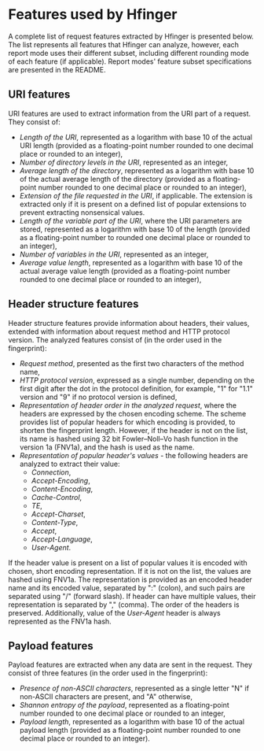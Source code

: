 # Features used by Hfinger

A complete list of request features extracted by Hfinger is presented below.
The list represents all features that Hfinger can analyze, however, each report mode uses their different subset,
including different rounding mode of each feature (if applicable). 
Report modes' feature subset specifications are presented in the README.
## URI features
URI features are used to extract information from the URI part of a request. They consist of: 
* _Length of the URI_, represented as a logarithm with base 10 of the actual URI length 
  (provided as a floating-point number rounded to one decimal place or rounded to an integer),
* _Number of directory levels in the URI_, represented as an integer,
* _Average length of the directory_, represented as a logarithm with base 10 of the actual average length 
  of the directory (provided as a floating-point number rounded to one decimal place or rounded to an integer),
* _Extension of the file requested in the URI_, if applicable. 
  The extension is extracted only if it is present on a defined list of popular extensions 
  to prevent extracting nonsensical values.
* _Length of the variable part of the URI_, where the URI parameters are stored, 
  represented as a logarithm with base 10 of the length 
  (provided as a floating-point number to rounded one decimal place or rounded to an integer),
* _Number of variables in the URI_, represented as an integer,
* _Average value length_, represented as a logarithm with base 10 of the actual average value length 
  (provided as a floating-point number rounded to one decimal place or rounded to an integer),

## Header structure features
Header structure features provide information about headers, their values, extended with information about request 
method and HTTP protocol version. The analyzed features consist of (in the order used in the fingerprint):
* _Request method_, presented as the first two characters of the method name,
* _HTTP protocol version_, expressed as a single number, 
  depending on the first digit after the dot in the protocol definition, 
  for example, "1" for "1.1" version and "9" if no protocol version is defined,
* _Representation of header order in the analyzed request_, 
  where the headers are expressed by the chosen encoding scheme. 
  The scheme provides list of popular headers for which encoding is provided, to shorten the fingerprint length. 
  However, if the header is not on the list, its name is hashed using 32 bit Fowler–Noll–Vo hash function in 
  the version 1a (FNV1a), and the hash is used as the name.
* _Representation of popular header's values_ - the following headers are analyzed to extract their value:
  * _Connection_,
  * _Accept-Encoding_,
  * _Content-Encoding_,
  * _Cache-Control_,
  * _TE_,
  * _Accept-Charset_,
  * _Content-Type_,
  * _Accept_,
  * _Accept-Language_,
  * _User-Agent_.

 If the header value is present on a list of popular values it is encoded with chosen, short encoding representation. 
 If it is not on the list, the values are hashed using FNV1a. 
 The representation is provided as an encoded header name and its encoded value, separated by ":" (colon), 
 and such pairs are separated using "/" (forward slash). If header can have multiple values, their representation is 
 separated by "," (comma). The order of the headers is preserved. Additionally, value of the _User-Agent_ header 
 is always represented as the FNV1a hash.

## Payload features
Payload features are extracted when any data are sent in the request. 
They consist of three features (in the order used in the fingerprint):
* _Presence of non-ASCII characters_, represented as a single letter "N" if non-ASCII characters are present, 
  and "A" otherwise,
* _Shannon entropy of the payload_, represented as a floating-point number rounded to one decimal place 
  or rounded to an integer,
* _Payload length_, represented as a logarithm with base 10 of the actual payload length 
  (provided as a floating-point number rounded to one decimal place or rounded to an integer).
